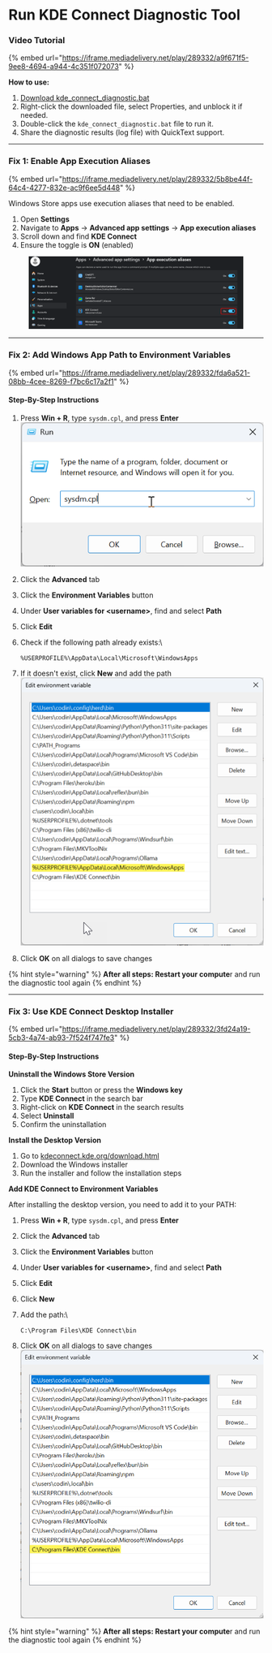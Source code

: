 # Run KDE Connect Diagnostic Tool

### Video Tutorial

{% embed url="https://iframe.mediadelivery.net/play/289332/a9f671f5-9ee8-4694-a944-4c351f072073" %}

**How to use:**

1. [Download kde\_connect\_diagnostic.bat](https://github.com/Sven-Bo/quicktext_kde_connect_cli_diagnostic_tool/blob/main/kde_connect_diagnostic.bat)
2. Right-click the downloaded file, select Properties, and unblock it if needed.
3. Double-click the `kde_connect_diagnostic.bat` file to run it.
4. Share the diagnostic results (log file) with QuickText support.

***

### Fix 1: Enable App Execution Aliases

{% embed url="https://iframe.mediadelivery.net/play/289332/5b8be44f-64c4-4277-832e-ac9f6ee5d448" %}

Windows Store apps use execution aliases that need to be enabled.

1. Open **Settings**
2. Navigate to **Apps** → **Advanced app settings** → **App execution aliases**
3. Scroll down and find **KDE Connect**
4. Ensure the toggle is **ON** (enabled)

<figure><img src="../.gitbook/assets/image (19).png" alt=""><figcaption></figcaption></figure>

***

### Fix 2: Add Windows App Path to Environment Variables

{% embed url="https://iframe.mediadelivery.net/play/289332/fda6a521-08bb-4cee-8269-f7bc6c17a2f1" %}

#### Step-By-Step Instructions

1. Press **Win + R**, type `sysdm.cpl`, and press **Enter**\
   &#x20;![](<../.gitbook/assets/image (20).png>)
2. Click the **Advanced** tab
3. Click the **Environment Variables** button
4. Under **User variables for \<username>**, find and select **Path**
5. Click **Edit**
6.  Check if the following path already exists:\


    ```
    %USERPROFILE%\AppData\Local\Microsoft\WindowsApps
    ```
7. If it doesn't exist, click **New** and add the path\
   ![](<../.gitbook/assets/image (21).png>)
8. Click **OK** on all dialogs to save changes

{% hint style="warning" %}
**After all steps: Restart your compute**r and run the diagnostic tool again
{% endhint %}

***

### Fix 3: Use KDE Connect Desktop Installer

{% embed url="https://iframe.mediadelivery.net/play/289332/3fd24a19-5cb3-4a74-ab93-7f524f747fe3" %}

#### Step-By-Step Instructions

**Uninstall the Windows Store Version**

1. Click the **Start** button or press the **Windows key**
2. Type **KDE Connect** in the search bar
3. Right-click on **KDE Connect** in the search results
4. Select **Uninstall**
5. Confirm the uninstallation

**Install the Desktop Version**

1. Go to [kdeconnect.kde.org/download.html](https://kdeconnect.kde.org/download.html)
2. Download the Windows installer
3. Run the installer and follow the installation steps

**Add KDE Connect to Environment Variables**

After installing the desktop version, you need to add it to your PATH:

1. Press **Win + R**, type `sysdm.cpl`, and press **Enter**
2. Click the **Advanced** tab
3. Click the **Environment Variables** button
4. Under **User variables for \<username>**, find and select **Path**
5. Click **Edit**
6. Click **New**
7.  Add the path:\


    ```
    C:\Program Files\KDE Connect\bin
    ```
8. Click **OK** on all dialogs to save changes\
   ![](<../.gitbook/assets/image (22).png>)

{% hint style="warning" %}
**After all steps: Restart your compute**r and run the diagnostic tool again
{% endhint %}
